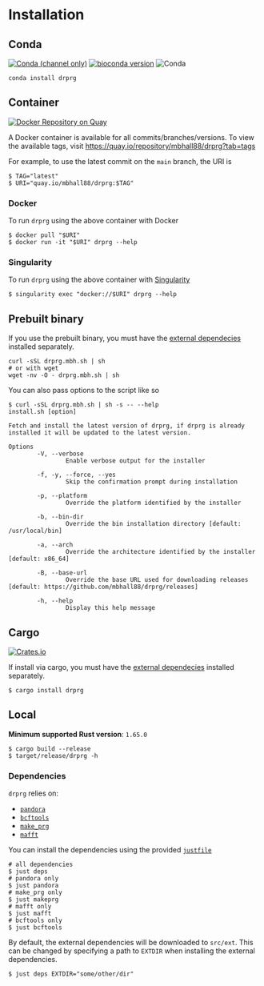 # Installation

## Conda

[![Conda (channel only)](https://img.shields.io/conda/vn/bioconda/drprg)](https://anaconda.org/bioconda/drprg)
[![bioconda version](https://anaconda.org/bioconda/drprg/badges/platforms.svg)](https://anaconda.org/bioconda/drprg)
![Conda](https://img.shields.io/conda/dn/bioconda/drprg)

```
conda install drprg
```

## Container

[![Docker Repository on Quay](https://quay.io/repository/mbhall88/drprg/status "Docker Repository on Quay")](https://quay.io/repository/mbhall88/drprg)

A Docker container is available for all commits/branches/versions. To view the available
tags, visit <https://quay.io/repository/mbhall88/drprg?tab=tags>

For example, to use the latest commit on the `main` branch, the URI is

```
$ TAG="latest"
$ URI="quay.io/mbhall88/drprg:$TAG"
```

### Docker

To run `drprg` using the above container with Docker

```
$ docker pull "$URI"
$ docker run -it "$URI" drprg --help
```

### Singularity

To run `drprg` using the above container with [Singularity]

```
$ singularity exec "docker://$URI" drprg --help
```

## Prebuilt binary

If you use the prebuilt binary, you must have the [external dependecies](#dependencies) installed separately.

```shell
curl -sSL drprg.mbh.sh | sh
# or with wget
wget -nv -O - drprg.mbh.sh | sh
```

You can also pass options to the script like so

```
$ curl -sSL drprg.mbh.sh | sh -s -- --help
install.sh [option]

Fetch and install the latest version of drprg, if drprg is already
installed it will be updated to the latest version.

Options
        -V, --verbose
                Enable verbose output for the installer

        -f, -y, --force, --yes
                Skip the confirmation prompt during installation

        -p, --platform
                Override the platform identified by the installer

        -b, --bin-dir
                Override the bin installation directory [default: /usr/local/bin]

        -a, --arch
                Override the architecture identified by the installer [default: x86_64]

        -B, --base-url
                Override the base URL used for downloading releases [default: https://github.com/mbhall88/drprg/releases]

        -h, --help
                Display this help message
```


## Cargo

[![Crates.io](https://img.shields.io/crates/v/drprg.svg)](https://crates.io/crates/drprg)

If install via cargo, you must have the [external dependecies](#dependencies) installed separately.

```
$ cargo install drprg
```

## Local

**Minimum supported Rust version**: `1.65.0`

```
$ cargo build --release
$ target/release/drprg -h
```

### Dependencies

`drprg` relies on:
- [`pandora`][pandora]
- [`bcftools`][bcftools]
- [`make_prg`][makeprg]
- [`mafft`][mafft]

You can install the dependencies using the provided [`justfile`][just]

```shell script
# all dependencies
$ just deps
# pandora only
$ just pandora
# make_prg only
$ just makeprg
# mafft only
$ just mafft
# bcftools only
$ just bcftools
```

By default, the external dependencies will be downloaded to `src/ext`. This can be
changed by specifying a path to `EXTDIR` when installing the external dependencies.

```shell script
$ just deps EXTDIR="some/other/dir"
```

[pandora]: https://github.com/rmcolq/pandora
[mafft]: https://mafft.cbrc.jp/alignment/software/
[makeprg]: https://github.com/leoisl/make_prg/
[mykrobe]: https://github.com/Mykrobe-tools/mykrobe
[Singularity]: https://sylabs.io/
[bcftools]: https://samtools.github.io/bcftools/bcftools.html
[just]: https://github.com/casey/just
